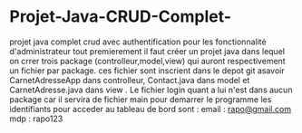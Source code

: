# Projet-Java-CRUD-Complet-
projet java complet crud avec authentification pour les fonctionnalité d'administrateur
tout premierement il faut créer un projet java dans lequel on crrer trois package (controlleur,model,view) qui auront respectivement un fichier par package.
ces fichier sont inscrient dans le depot git asavoir CarnetAdresseApp dans controlleur, Contact.java dans model et  CarnetAdresse.java dans view . 
Le fichier login quant a lui n'est dans aucun package car il servira de fichier main pour demarrer le programme 
les identifiants pour acceder au tableau de bord sont :
email : rapo@gmail.com
mdp : rapo123
